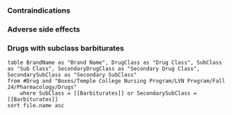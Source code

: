
### Contraindications

### Adverse side effects

### Drugs with subclass barbiturates
```dataview
table BrandName as "Brand Name", DrugClass as "Drug Class", SubClass as "Sub Class", SecondaryDrugClass as "Secondary Drug Class", SecondarySubClass as "Secondary SubClass"
from #Drug and "Boxes/Temple College Nursing Program/LVN Program/Fall 24/Pharmacology/Drugs" 
	where SubClass = [[Barbiturates]] or SecondarySubClass = [[Barbiturates]]
sort file.name asc
```
